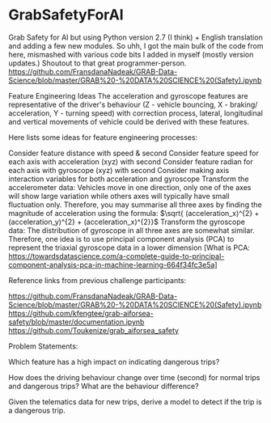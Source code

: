 # GrabSafetyForAI
Grab Safety for AI but using Python version 2.7 (I think) + English translation and adding a few new modules.
So uhh, I got the main bulk of the code from here, mismashed with various code bits I added in myself (mostly version updates.) Shoutout to that great programmer-person.
https://github.com/FransdanaNadeak/GRAB-Data-Science/blob/master/GRAB%20-%20DATA%20SCIENCE%20(Safety).ipynb

Feature Engineering Ideas
The acceleration and gyroscope features are representative of the driver's behaviour (Z - vehicle bouncing, X - braking/ acceleration, Y - turning speed) with correction process, lateral, longitudinal and vertical movements of vehicle could be derived with these features.

Here lists some ideas for feature engineering processes:

Consider feature distance with speed & second
Consider feature speed for each axis with acceleration (xyz) with second
Consider feature radian for each axis with gyroscope (xyz) with second
Consider making axis interaction variables for both acceleration and gyroscope
Transform the accelerometer data: Vehicles move in one direction, only one of the axes will show large variation while others axes will typically have small fluctuation only. Therefore, you may summarise all three axes by finding the magnitude of acceleration using the formula: $\sqrt{ (acceleration_x)^{2} + (acceleration_y)^{2} + (acceleration_x)^{2}}$
Transform the gyroscope data: The distribution of gyroscope in all three axes are somewhat similar. Therefore, one idea is to use principal component analysis (PCA) to represent the triaxial gyroscope data in a lower dimension [What is PCA: https://towardsdatascience.com/a-complete-guide-to-principal-component-analysis-pca-in-machine-learning-664f34fc3e5a]

Reference links from previous challenge participants:

https://github.com/FransdanaNadeak/GRAB-Data-Science/blob/master/GRAB%20-%20DATA%20SCIENCE%20(Safety).ipynb
https://github.com/kfengtee/grab-aiforsea-safety/blob/master/documentation.ipynb
https://github.com/Toukenize/grab_aiforsea_safety

Problem Statements:

Which feature has a high impact on indicating dangerous trips?

How does the driving behaviour change over time (second) for normal trips and dangerous trips? What are the behaviour difference?

Given the telematics data for new trips,  derive a model to detect if the trip is a dangerous trip.
